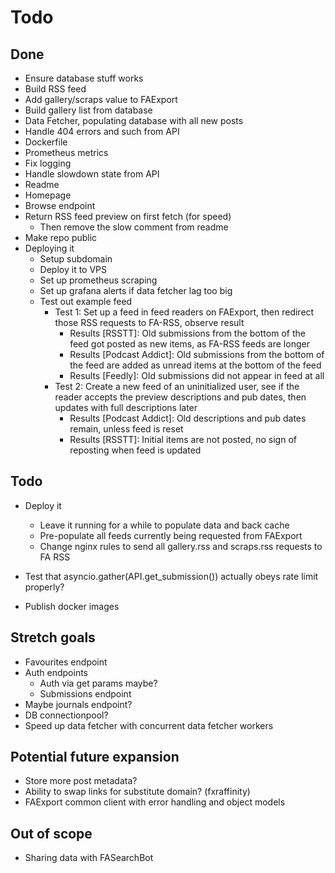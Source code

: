 # Todo

## Done
- Ensure database stuff works
- Build RSS feed
- Add gallery/scraps value to FAExport
- Build gallery list from database
- Data Fetcher, populating database with all new posts
- Handle 404 errors and such from API
- Dockerfile
- Prometheus metrics
- Fix logging
- Handle slowdown state from API
- Readme
- Homepage
- Browse endpoint
- Return RSS feed preview on first fetch (for speed)
  - Then remove the slow comment from readme
- Make repo public
- Deploying it
  - Setup subdomain
  - Deploy it to VPS
  - Set up prometheus scraping
  - Set up grafana alerts if data fetcher lag too big
  - Test out example feed
    - Test 1: Set up a feed in feed readers on FAExport, then redirect those RSS requests to FA-RSS, observe result
      - Results [RSSTT]: Old submissions from the bottom of the feed got posted as new items, as FA-RSS feeds are longer
      - Results [Podcast Addict]: Old submissions from the bottom of the feed are added as unread items at the bottom of the feed
      - Results [Feedly]: Old submissions did not appear in feed at all
    - Test 2: Create a new feed of an uninitialized user, see if the reader accepts the preview descriptions and pub dates, then updates with full descriptions later
      - Results [Podcast Addict]: Old descriptions and pub dates remain, unless feed is reset
      - Results [RSSTT]: Initial items are not posted, no sign of reposting when feed is updated

## Todo
- Deploy it
  - Leave it running for a while to populate data and back cache
  - Pre-populate all feeds currently being requested from FAExport
  - Change nginx rules to send all gallery.rss and scraps.rss requests to FA RSS

- Test that asyncio.gather(API.get_submission()) actually obeys rate limit properly?
- Publish docker images


## Stretch goals
- Favourites endpoint
- Auth endpoints
  - Auth via get params maybe? 
  - Submissions endpoint
- Maybe journals endpoint?
- DB connectionpool?
- Speed up data fetcher with concurrent data fetcher workers

## Potential future expansion
- Store more post metadata?
- Ability to swap links for substitute domain? (fxraffinity)
- FAExport common client with error handling and object models

## Out of scope
- Sharing data with FASearchBot
